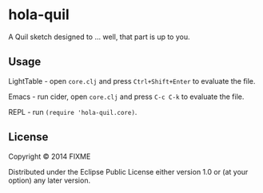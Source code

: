 # hola-quil

A Quil sketch designed to ... well, that part is up to you.

## Usage

LightTable - open `core.clj` and press `Ctrl+Shift+Enter` to evaluate the file.

Emacs - run cider, open `core.clj` and press `C-c C-k` to evaluate the file.

REPL - run `(require 'hola-quil.core)`.

## License

Copyright © 2014 FIXME

Distributed under the Eclipse Public License either version 1.0 or (at
your option) any later version.
